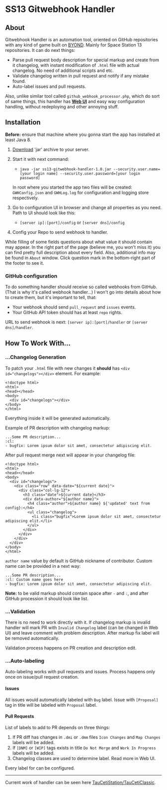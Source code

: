 # SS13 Gitwebhook Handler
## About
Gitwebhook Handler is an automation tool, oriented on GitHub repositories with any kind of game built on [BYOND](http://www.byond.com/).
Mainly for Space Station 13 repositories. It can do next things:
- Parse pull request body description for special markup and create from it changelog, 
with instant modification of `.html` file with actual changelog. No need of additional scripts and etc.
- Validate changelog written in pull request and notify if any mistake found.
- Auto-label issues and pull requests.

Also, unlike similar tool called `github_webhook_processor.php`, which do sort of same things,
this handler has [**Web UI**](https://imgur.com/a/Z8tQa) and easy way configuration handling, without redeploying and other annoying stuff.

## Installation
**Before:** ensure that machine where you gonna start the app has installed at least Java 8.

1. [Download](https://github.com/SpaiR/ss13-gitwebhook-handler/releases) 'jar' archive to your server.

2. Start it with next command:
    - `java -jar ss13-gitwebhook-handler-1.0.jar --security.user.name=[your login name] --security.user.password=[your login password]`
    
   In root where you started the app two files will be created: `GWHConfig.json` and `GWHLog.log` for configuration and logging store respectively.

3. Go to configuration UI in browser and change all properties as you need. Path to UI should look like this:
   - `[server ip]:[port]/config` or `[server dns]/config`

4. Config your Repo to send webhook to handler.

While filling of some fields questions about what value it should contain may appear. 
In the right part of the page (believe me, you won't miss it) you can find pretty full description about every field.
Also, additional info may be found in `About` window. Click question mark in the bottom-right part of the footer to see it.

### GitHub configuration
To do something handler should receive so called webhooks from GitHub. (That is why it's called webhook handler...)
I won't go into details about how to create them, but it's important to tell, that:
- Your webhook should send `pull_request` and `issues` events.
- Your GitHub API token should has at least `repo` rights.

URL to send webhook is next: `[server ip]:[port]/handler` or `[server dns]/handler`.

## How To Work With...
### ...Changelog Generation
To patch your `.html` file with new changes it **should** has `<div id="changelogs"></div>` element.
For example:
```
<!doctype html>
<html>
<head></head>
<body>
  <div id="changelogs"></div>
</body>
</html>
```

Everything inside it will be generated automatically.

Example of PR description with changelog markup:
```
...Some PR description...
:cl:
- bugfix: Lorem ipsum dolor sit amet, consectetur adipiscing elit.
```

After pull request merge next will appear in your changelog file:
```
<!doctype html>
<html>
<head></head>
<body>
  <div id="changelogs">
    <div class="row" data-date="${current date}">
      <div class="col-lg-12">
        <h3 class="date">${current date}</h3>
        <div data-author="${author name}">
          <h4 class="author">${author name} ${'updated' text from config}:</h4>
          <ul class="changelog">
            <li class="bugfix">Lorem ipsum dolor sit amet, consectetur adipiscing elit.</li>
          </ul>
        </div>
      </div>
    </div>
  </div>
</body>
</html>
```

`author name` value by default is GitHub nickname of contributor. Custom name can be provided in a next way:
```
...Some PR description...
:cl: Custom name goes here
- bugfix: Lorem ipsum dolor sit amet, consectetur adipiscing elit.
```

**Note:** to be valid markup should contain space after `-` and `:`, and after GitHub procession it should look like list.

### ...Validation
There is no need to work directly with it.
If changelog markup is invalid handler will mark PR with `Invalid Changelog` label (can be changed in Web UI)
and leave comment with problem description. After markup fix label will be removed automatically.

Validation process happens on PR creation and description edit.

### ...Auto-labeling
Auto-labeling works with pull requests and issues. Process happens only once on issue/pull request creation.

#### Issues
All issues would automatically labeled with `Bug` label. Issue with `[Proposal]` tag in title will be labeled with `Proposal` label.

#### Pull Requests
List of labels to add to PR depends on three things:
1. If PR diff has changes in `.dmi` or `.dmm` files `Icon Changes` and `Map Changes` labels will be added.
2. If `[DNM]` or `[WIP]` tags exists in title `Do Not Merge` and `Work In Progress` labels will be added.
3. Changelog classes are used to determine label. Read more in Web UI.

Every label for can be configured.

<hr>

Current work of handler can be seen here [TauCetiStation/TauCetiClassic](https://github.com/TauCetiStation/TauCetiClassic).